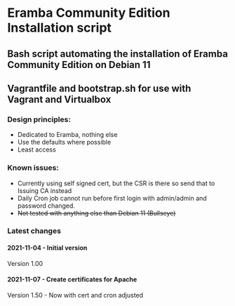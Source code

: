 # Eramba Community Edition Installation script

## Bash script automating the installation of Eramba Community Edition on Debian 11

## Vagrantfile and bootstrap.sh for use with Vagrant and Virtualbox

### Design principles:
  - Dedicated to Eramba, nothing else
  - Use the defaults where possible
  - Least access



### Known issues:
  - Currently using self signed cert, but the CSR is there so send that to Issuing CA instead
  - Daily Cron job cannot run before first login with admin/admin and password changed.
  - ~~Not tested with anything else than Debian 11 (Bullseye)~~

### Latest changes 
#### 2021-11-04 - Initial version
  Version 1.00
#### 2021-11-07 - Create certificates for Apache
  Version 1.50 - Now with cert and cron adjusted 
